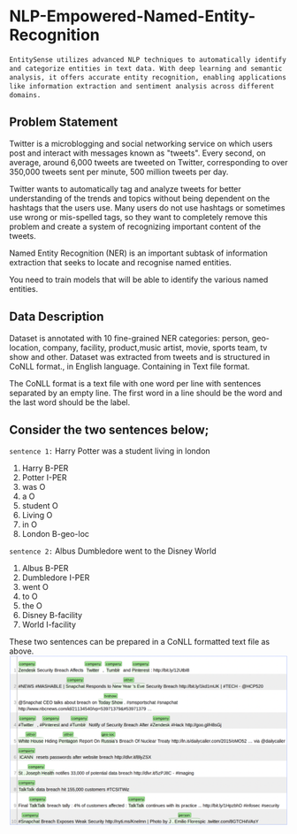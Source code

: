 # NLP-Empowered-Named-Entity-Recognition
    EntitySense utilizes advanced NLP techniques to automatically identify and categorize entities in text data. With deep learning and semantic analysis, it offers accurate entity recognition, enabling applications like information extraction and sentiment analysis across different domains.

## Problem Statement
Twitter is a microblogging and social networking service on which users post and interact with messages known as "tweets". Every second, on average, around 6,000 tweets are tweeted on Twitter, corresponding to over 350,000 tweets sent per minute, 500 million tweets per day.

Twitter wants to automatically tag and analyze tweets for better understanding of the trends and topics without being dependent on the hashtags that the users use. Many users do not use hashtags or sometimes use wrong or mis-spelled tags, so they want to completely remove this problem and create a system of recognizing important content of the tweets.

Named Entity Recognition (NER) is an important subtask of information extraction that seeks to locate and recognise named entities.

You need to train models that will be able to identify the various named entities.

## Data Description

Dataset is annotated with 10 fine-grained NER categories: person, geo-location, company, facility, product,music artist, movie, sports team, tv show and other. Dataset was extracted from tweets and is structured in CoNLL format., in English language. Containing in Text file format.

The CoNLL format is a text file with one word per line with sentences separated by an empty line. The first word in a line should be the word and the last word should be the label.

## Consider the two sentences below;

`sentence 1:` Harry Potter was a student living in london
1. Harry B-PER
1. Potter I-PER
1. was O
1. a O
1. student O
1. Living O
1. in O
1. London B-geo-loc

`sentence 2:` Albus Dumbledore went to the Disney World

1. Albus B-PER
1. Dumbledore I-PER
1. went O
1. to O
1. the O
1. Disney B-facility
1. World I-facility

These two sentences can be prepared in a CoNLL formatted text file as above.
![alt text](image.png)